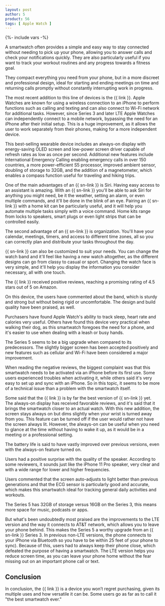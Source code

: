 ```yaml
---
layout: post
author: 5
product: 56
tags: [ Apple Watch ]
---
```


{%- include vars -%}

A smartwatch often provides a simple and easy way to stay connected without needing to pick up your phone, allowing you to answer calls and check your notifications quickly. They are also particularly useful if you want to track your workout routines and any progress towards a fitness goal.

They compact everything you need from your phone, but in a more discreet and professional design, ideal for starting and ending meetings on time and returning calls promptly without constantly interrupting work in progress.

The most recent addition to this line of devices is the {{ link }}. Apple Watches are known for using a wireless connection to an iPhone to perform functions such as calling and texting and can also connect to Wi-Fi network for additional tasks. However, since Series 3 and later LTE Apple Watches can independently connect to a mobile network, bypassing the need for an iPhone after their initial setup. This is a huge improvement, as it allows the user to work separately from their phones, making for a more independent device. 


This best-selling wearable device includes an always-on display with energy-saving OLED screen and low-power screen driver capable of refresh rates as low as once per second. Additional new features include International Emergency Calling enabling emergency calls in over 150 countries, a more power-efficient S5 processor, improved ambient sensor, doubling of storage to 32GB, and the addition of a magnetometer, which enables a compass function useful for traveling and hiking trips. 

One of the main advantages of an {{ sn-link }} is Siri. Having easy access to an assistant is amazing. With an {{ sn-link }} you'll be able to ask Siri for anything you might need, be it the weather, setting an alarm, or even multiple commands, and it'll be done in the blink of an eye. Pairing an {{ sn-link }} with a home kit can be particularly useful, and it will help you automate multiple tasks simply with a voice command. Home kits range from locks to speakers, smart plugs or even light strips that can be controlled easily. 

The second advantage of an {{ sn-link }} is organization. You'll have your calendar, meetings, timers, and access to different time zones, all so you can correctly plan and distribute your tasks throughout the day.

{{ sn-link }} can also be customized to suit your needs. You can change the watch band and it'll feel like having a new watch altogether, as the different designs can go from classy to casual or sport. Changing the watch face is very simple, and it'll help you display the information you consider necessary, all with one touch.

The {{ link }} received positive reviews, reaching a promising rating of 4.5 stars out of 5 on Amazon.

On this device, the users have commented about the band, which is sturdy and strong but without being rigid or uncomfortable. The design and build quality have been praised, as well. 

Purchasers have found Apple Watch's ability to track sleep, heart rate and calories very useful. Others have found this device very practical when walking their dog, as this smartwatch foregoes the need for a phone, and it's easier to use when dealing with a leash or busy hands.

The Series 5 seems to be a big upgrade when compared to its predecessors. The slightly bigger screen has been accepted positively and new features such as cellular and Wi-Fi have been considered a major improvement. 

When reading the negative reviews, the biggest complaint was that this smartwatch needs to be activated via an iPhone before its first use. Some users experienced troubles when activating it, while others said it's very easy to set up and sync with an iPhone. So in this topic, it seems to be more of a technical issue than a problem with the smartwatch itself.

Some said that the {{ link }} is by far the best version of {{ sn-link }} yet. The always-on display has received favorable reviews, and it's said that it brings the smartwatch closer to an actual watch. With this new addition, the screen stays always on but dims slightly when your wrist is turned away from you. 
This feature can be turned off if the user would rather not have the screen always lit. However, the always-on can be useful when you need to glance at the time without having to wake it up, as it would be in a meeting or a professional setting.

The battery life is said to have vastly improved over previous versions, even with the always-on feature turned on. 

Users had a positive surprise with the quality of the speaker. According to some reviewers, it sounds just like the iPhone 11 Pro speaker, very clear and with a wide range for lower and higher frequencies.

Users commented that the screen auto-adjusts to light better than previous generations and that the ECG sensor is particularly good and accurate, which makes this smartwatch ideal for tracking general daily activities and workouts.

The Series 5 has 32GB of storage versus 16GB on the Series 3, this means more space for music, podcasts or apps.

But what's been undoubtedly most praised are the improvements to the LTE version and the way it connects to AT&T network, which allows you to leave your phone behind. This makes the Series 5 a worthy upgrade from an {{ sn-link }} Series 3. In previous non-LTE versions, the phone connects to your iPhone via Bluetooth so you have to be within 25 feet of your phone to sync). Because of this, users had to always keep their phone close, which defeated the purpose of having a smartwatch. The LTE version helps you reduce screen time, as you can leave your phone home without the fear missing out on an important phone call or text. 
  

## Conclusion

In conclusion, the {{ link }} is a device you won’t regret purchasing, given its multiple uses and how versatile it can be. Some users go as far as to call it "the best smartwatch ever."
